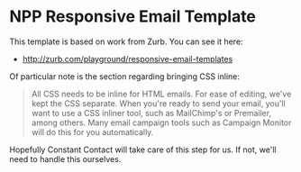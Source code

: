 # NPP Responsive Email Template

This template is based on work from Zurb.  You can see it here:

* http://zurb.com/playground/responsive-email-templates

Of particular note is the section regarding bringing CSS inline:

> All CSS needs to be inline for HTML emails. For ease of editing, we've kept the CSS separate. When you're ready to send your email, you'll want to use a CSS inliner tool, such as MailChimp's or Premailer, among others. Many email campaign tools such as Campaign Monitor will do this for you automatically.

Hopefully Constant Contact will take care of this step for us.  If not, we'll need to handle this ourselves.
